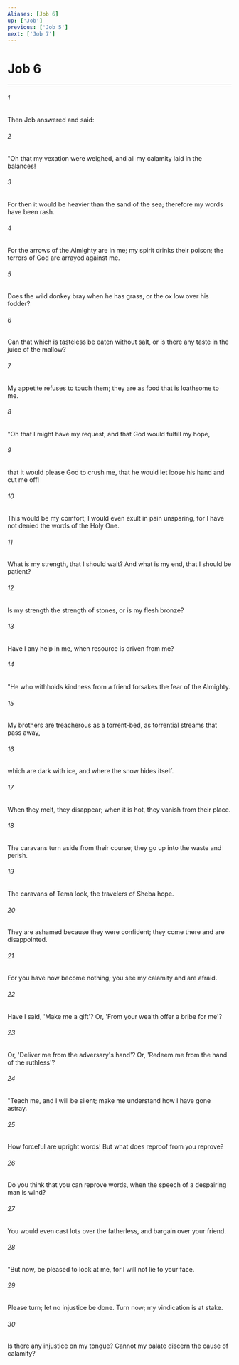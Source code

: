 ```yaml
---
Aliases: [Job 6]
up: ['Job']
previous: ['Job 5']
next: ['Job 7']
---
```

# Job 6
***



###### 1 
Then Job answered and said: 

###### 2 
"Oh that my vexation were weighed, and all my calamity laid in the balances! 

###### 3 
For then it would be heavier than the sand of the sea; therefore my words have been rash. 

###### 4 
For the arrows of the Almighty are in me; my spirit drinks their poison; the terrors of God are arrayed against me. 

###### 5 
Does the wild donkey bray when he has grass, or the ox low over his fodder? 

###### 6 
Can that which is tasteless be eaten without salt, or is there any taste in the juice of the mallow? 

###### 7 
My appetite refuses to touch them; they are as food that is loathsome to me. 

###### 8 
"Oh that I might have my request, and that God would fulfill my hope, 

###### 9 
that it would please God to crush me, that he would let loose his hand and cut me off! 

###### 10 
This would be my comfort; I would even exult in pain unsparing, for I have not denied the words of the Holy One. 

###### 11 
What is my strength, that I should wait? And what is my end, that I should be patient? 

###### 12 
Is my strength the strength of stones, or is my flesh bronze? 

###### 13 
Have I any help in me, when resource is driven from me? 

###### 14 
"He who withholds kindness from a friend forsakes the fear of the Almighty. 

###### 15 
My brothers are treacherous as a torrent-bed, as torrential streams that pass away, 

###### 16 
which are dark with ice, and where the snow hides itself. 

###### 17 
When they melt, they disappear; when it is hot, they vanish from their place. 

###### 18 
The caravans turn aside from their course; they go up into the waste and perish. 

###### 19 
The caravans of Tema look, the travelers of Sheba hope. 

###### 20 
They are ashamed because they were confident; they come there and are disappointed. 

###### 21 
For you have now become nothing; you see my calamity and are afraid. 

###### 22 
Have I said, 'Make me a gift'? Or, 'From your wealth offer a bribe for me'? 

###### 23 
Or, 'Deliver me from the adversary's hand'? Or, 'Redeem me from the hand of the ruthless'? 

###### 24 
"Teach me, and I will be silent; make me understand how I have gone astray. 

###### 25 
How forceful are upright words! But what does reproof from you reprove? 

###### 26 
Do you think that you can reprove words, when the speech of a despairing man is wind? 

###### 27 
You would even cast lots over the fatherless, and bargain over your friend. 

###### 28 
"But now, be pleased to look at me, for I will not lie to your face. 

###### 29 
Please turn; let no injustice be done. Turn now; my vindication is at stake. 

###### 30 
Is there any injustice on my tongue? Cannot my palate discern the cause of calamity?

